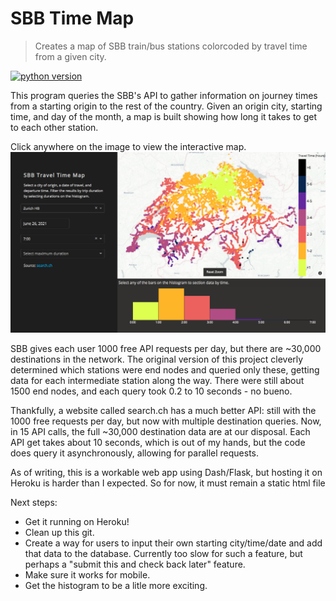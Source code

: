 # SBB Time Map
> Creates a map of SBB train/bus stations colorcoded by travel time from a given city.

[![python version][python-image]][python-url]
<!-- ([![Build Status][travis-image]][travis-url]) 
[![Downloads Stats][npm-downloads]][npm-url]-->

This program queries the SBB's API to gather information on journey times from a starting origin to the rest of the
country. Given an origin city, starting time, and day of the month, a map is built showing how long it takes to get 
to each other station.

Click anywhere on the image to view the interactive map.
[![alt text](example_results/homepage_example.png)](https://jwpatt.github.io/SBB/)

SBB gives each user 1000 free API requests per day, but there are ~30,000 destinations in the network. The original 
version of this project cleverly determined which stations were end nodes and queried only these, getting data for each
intermediate station along the way. There were still about 1500 end nodes, and each query took 0.2 to 10 seconds - no bueno.

Thankfully, a website called search.ch has a much better API: still with the 1000 free requests per day, but now with 
multiple destination queries. Now, in 15 API calls, the full ~30,000 destination data are at our disposal. Each API get
takes about 10 seconds, which is out of my hands, but the code does query it asynchronously, allowing for parallel requests.

As of writing, this is a workable web app using Dash/Flask, but hosting it on Heroku is harder than I expected. So for
now, it must remain a static html file 

Next steps:
- Get it running on Heroku!
- Clean up this git.
- Create a way for users to input their own starting city/time/date and add that data to the database. Currently too slow
for such a feature, but perhaps a "submit this and check back later" feature.
- Make sure it works for mobile.
- Get the histogram to be a litle more exciting.

<!-- Markdown link & img dfn's -->
[python-image]: https://img.shields.io/badge/python-3.6-blue.svg
[python-url]: https://www.python.org/downloads/release/python-360/
[npm-downloads]: https://img.shields.io/npm/dm/datadog-metrics.svg?style=flat-square
[travis-image]: https://img.shields.io/travis/dbader/node-datadog-metrics/master.svg?style=flat-square
[travis-url]: https://travis-ci.org/dbader/node-datadog-metrics
[wiki]: https://github.com/yourname/yourproject/wiki
